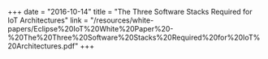 +++
date = "2016-10-14"
title = "The Three Software Stacks Required for IoT Architectures"
link = "/resources/white-papers/Eclipse%20IoT%20White%20Paper%20-%20The%20Three%20Software%20Stacks%20Required%20for%20IoT%20Architectures.pdf"
+++
